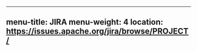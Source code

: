 ---
menu-title:  JIRA
menu-weight: 4
location:    https://issues.apache.org/jira/browse/PROJECT/
-----------------------------------------------------------
